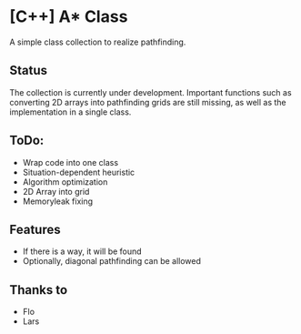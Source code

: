 # [C++] A* Class
A simple class collection to realize pathfinding.

## Status
The collection is currently under development. Important functions such as converting 2D arrays into pathfinding grids are still missing, as well as the implementation in a single class.

## ToDo:

 - Wrap code into one class
 - Situation-dependent heuristic
 - Algorithm optimization
 - 2D Array into grid 
 - Memoryleak fixing
 
 ## Features
- If there is a way, it will be found
- Optionally, diagonal pathfinding can be allowed

## Thanks to
- Flo 
- Lars
 

